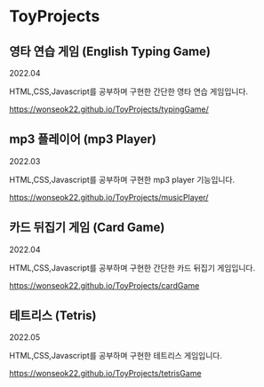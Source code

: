 # ToyProjects

## 영타 연습 게임 (English Typing Game)

2022.04

HTML,CSS,Javascript를 공부하며 구현한 간단한 영타 연습 게임입니다.

https://wonseok22.github.io/ToyProjects/typingGame/

## mp3 플레이어 (mp3 Player)

2022.03

HTML,CSS,Javascript를 공부하며 구현한 mp3 player 기능입니다.

https://wonseok22.github.io/ToyProjects/musicPlayer/

## 카드 뒤집기 게임 (Card Game)

2022.04

HTML,CSS,Javascript를 공부하며 구현한 간단한 카드 뒤집기 게임입니다.

https://wonseok22.github.io/ToyProjects/cardGame

## 테트리스 (Tetris)

2022.05

HTML,CSS,Javascript를 공부하며 구현한 테트리스 게임입니다.

https://wonseok22.github.io/ToyProjects/tetrisGame
